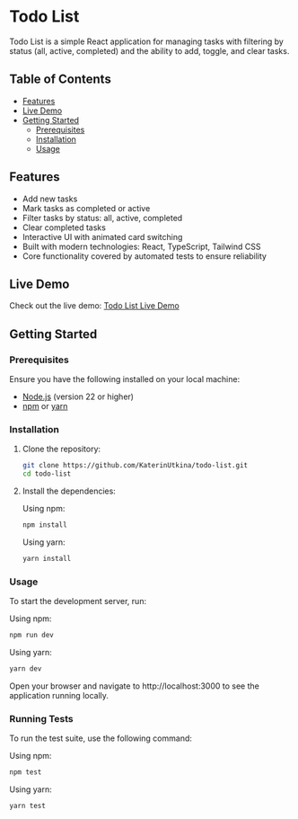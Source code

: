 # Todo List

Todo List is a simple React application for managing tasks with filtering by status (all, active, completed) and the ability to add, toggle, and clear tasks.

## Table of Contents

- [Features](#features)
- [Live Demo](#live-demo)
- [Getting Started](#getting-started)
    - [Prerequisites](#prerequisites)
    - [Installation](#installation)
    - [Usage](#usage)

## Features

- Add new tasks
- Mark tasks as completed or active
- Filter tasks by status: all, active, completed
- Clear completed tasks
- Interactive UI with animated card switching
- Built with modern technologies: React, TypeScript, Tailwind CSS
- Core functionality covered by automated tests to ensure reliability

## Live Demo

Check out the live demo: [Todo List Live Demo](https://katerinutkina.github.io/todo-list/)

## Getting Started

### Prerequisites

Ensure you have the following installed on your local machine:

- [Node.js](https://nodejs.org/) (version 22 or higher)
- [npm](https://www.npmjs.com/) or [yarn](https://yarnpkg.com/)

### Installation

1. Clone the repository:

   ```bash
   git clone https://github.com/KaterinUtkina/todo-list.git
   cd todo-list

2. Install the dependencies:

   Using npm:

    ```bash
    npm install
    ```
   Using yarn:
    ```bash
    yarn install
    ```
### Usage

To start the development server, run:

Using npm:

```bash
npm run dev
```

Using yarn:

```bash
yarn dev
```

Open your browser and navigate to http://localhost:3000 to see the application running locally.

### Running Tests

To run the test suite, use the following command:

Using npm:

```bash
npm test
```

Using yarn:

```bash
yarn test
```
